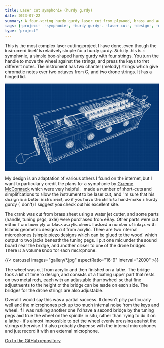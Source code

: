 ```yaml
---
title: Laser cut symphonie (hurdy gurdy)
date: 2023-07-22
summary: A four-string hurdy gurdy laser cut from plywood, brass and acrylic. 
tags: ["project", "symphonie", "hurdy gurdy", "laser cut", "design", "music", "water jet"]
type: "project"
---
```


This is the most complex laser cutting project I have done, even though the instrument itself is relatively simple for a hurdy gurdy. Strictly this is a symphonie, a simple box-shaped hurdy gurdy with four strings. You turn the handle to move the wheel against the strings, and press the keys to fret different notes. The instrument has two chanter (melody) strings which give chromatic notes over two octaves from G, and two drone strings. It has a hinged lid.

![image](featured.jpg)

My design is an adaptation of various others I found on the internet, but I want to particularly credit the plans for a symphonie by [Graeme McCormack](https://sites.google.com/site/gurdymaking/home/seoras-the-travel-sinfonye) which were very helpful. I made a number of short-cuts and simplifications to allow the instrument to be laser cut, and I'm sure that his design is a better instrument, so if you have the skills to hand-make a hurdy gurdy (I don't) I suggest you check out his excellent site. 

The crank was cut from brass sheet using a water jet cutter, and some parts (handle, tuning pegs, axle) were purchased from eBay. Other parts were cut either from laser ply or black acrylic sheet. I added a number of inlays with Islamic geometric designs cut from acrylic. There are two internal microphones (simple piezo designs which can be glued to the wood) which output to two jacks beneath the tuning pegs. I put one mic under the sound board near the bridge, and another closer to one of the drone bridges. There is a volume knob for each microphone. 

{{< carousel images="gallery/*.jpg" aspectRatio="16-9" interval="2000" >}}

The wheel was cut from acrylic and then finished on a lathe. The bridge took a bit of time to design, and consists of a floating upper part that rests on two metal rods, each with an adjustable thumbwheel so that fine adjustments to the height of the bridge can be made on each side. The bridges for the drone strings are also adjustable. 

Overall I would say this was a partial success. It doesn't play particularly well and the microphones pick up too much internal noise from the keys and wheel. If I was making another one I'd have a second bridge by the tuning pegs and true the wheel on the spindle in situ, rather than trying to do it on a lathe - it's almost impossible to get the wheel evenly pressing against the strings otherwise. I'd also probably dispense with the internal microphones and just record it with an external microphone. 

[Go to the GitHub repository](https://github.com/nerdimmunity/laser-cut-hurdy-gurdy)


